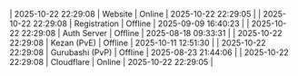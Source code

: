 | 2025-10-22 22:29:08 | Website | Online | 2025-10-22 22:29:05 |
| 2025-10-22 22:29:08 | Registration | Offline | 2025-09-09 16:40:23 |
| 2025-10-22 22:29:08 | Auth Server | Offline | 2025-08-18 09:33:31 |
| 2025-10-22 22:29:08 | Kezan (PvE) | Offline | 2025-10-11 12:51:30 |
| 2025-10-22 22:29:08 | Gurubashi (PvP) | Offline | 2025-08-23 21:44:06 |
| 2025-10-22 22:29:08 | Cloudflare | Online | 2025-10-22 22:29:05 |
